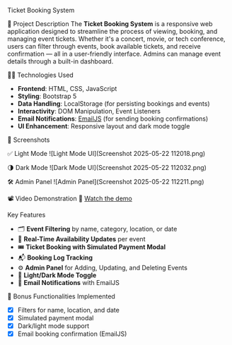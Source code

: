  Ticket Booking System

📝 Project Description
The **Ticket Booking System** is a responsive web application designed to streamline the process of viewing, booking, and managing event tickets. Whether it's a concert, movie, or tech conference, users can filter through events, book available tickets, and receive confirmation — all in a user-friendly interface. Admins can manage event details through a built-in dashboard.

🧑‍💻 Technologies Used
- **Frontend**: HTML, CSS, JavaScript
- **Styling**: Bootstrap 5
- **Data Handling**: LocalStorage (for persisting bookings and events)
- **Interactivity**: DOM Manipulation, Event Listeners
- **Email Notifications**: [EmailJS](https://www.emailjs.com/) (for sending booking confirmations)
- **UI Enhancement**: Responsive layout and dark mode toggle


📸 Screenshots

✅ Light Mode
![Light Mode UI](Screenshot 2025-05-22 112018.png)

🌗 Dark Mode
![Dark Mode UI](Screenshot 2025-05-22 112032.png)

🛠 Admin Panel
![Admin Panel](Screenshot 2025-05-22 112211.png)


📽 Video Demonstration
🔗 [Watch the demo](https://youtu.be/5_cCEnFo2MU)  

 Key Features

- 🗂 **Event Filtering** by name, category, location, or date
- 🧾 **Real-Time Availability Updates** per event
- 🎟️ **Ticket Booking with Simulated Payment Modal**
- 📬 **Booking Log Tracking**
- ⚙️ **Admin Panel** for Adding, Updating, and Deleting Events
- 🌙 **Light/Dark Mode Toggle**
- 📧 **Email Notifications** with EmailJS

📌 Bonus Functionalities Implemented
- [x] Filters for name, location, and date
- [x] Simulated payment modal
- [x] Dark/light mode support
- [x] Email booking confirmation (EmailJS)
